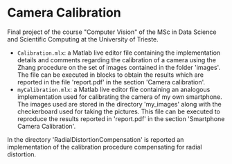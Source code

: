 # Camera Calibration

Final project of the course "Computer Vision" of the MSc in Data Science and Scientific Computing at the University of Trieste.

- `Calibration.mlx`: a Matlab live editor file containing the implementation details and comments regarding the calibration of a camera using the Zhang procedure on the set of images contained in the folder 'images'. The file can be executed in blocks to obtain the results which are reported in the file 'report.pdf' in the section 'Camera calibration'.
- `myCalibration.mlx`: a Matlab live editor file containing an analogous implementation used for calibrating the camera of my own smartphone. The images used are stored in the directory 'my_images' along with the checkerboard used for taking the pictures. This file can be executed to reproduce the results reported in 'report.pdf' in the section 'Smartphone Camera Calibration'.

In the directory 'RadialDistortionCompensation' is reported an implementation of the calibration procedure compensating for radial distortion. 
